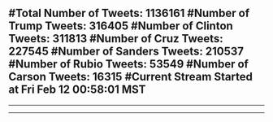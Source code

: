 #Total Number of Tweets: 1136161 
#Number of Trump Tweets: 316405
#Number of Clinton Tweets: 311813
#Number of Cruz Tweets: 227545
#Number of Sanders Tweets: 210537
#Number of Rubio Tweets: 53549
#Number of Carson Tweets: 16315
#Current Stream Started at Fri Feb 12 00:58:01 MST
---
---
---
